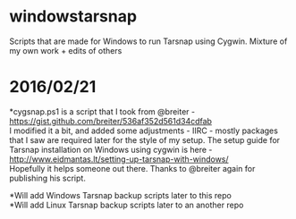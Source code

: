 # windowstarsnap
Scripts that are made for Windows to run Tarsnap using Cygwin. Mixture of my own work + edits of others

# 2016/02/21
*cygsnap.ps1 is a script that I took from @breiter - https://gist.github.com/breiter/536af352d561d34cdfab <br />
I modified it a bit, and added some adjustments - IIRC - mostly packages that I saw are required later for the style of my setup. The setup guide for Tarsnap installation on Windows using cygwin is here - http://www.eidmantas.lt/setting-up-tarsnap-with-windows/  <br />
Hopefully it helps someone out there. Thanks to @breiter again for publishing his script.  <br />

*Will add Windows Tarsnap backup scripts later to this repo <br />
*Will add Linux Tarsnap backup scripts later to an another repo  <br />
